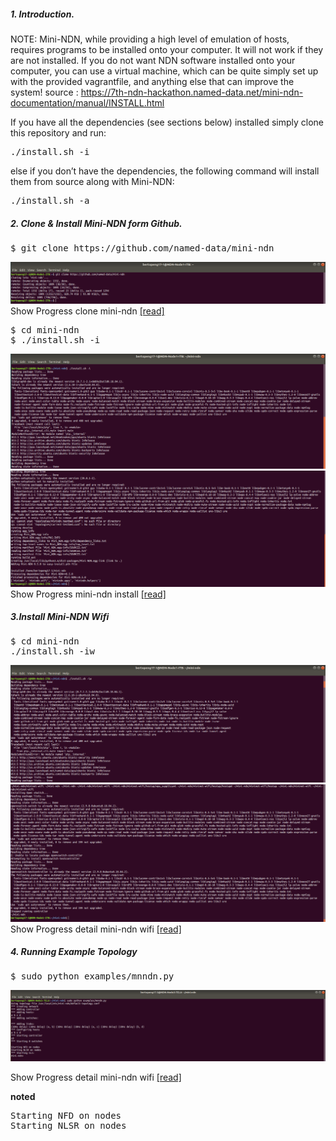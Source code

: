 ##### 1. Introduction.

NOTE: Mini-NDN, while providing a high level of emulation of hosts, requires programs to be installed onto your computer. It will not work if they are not installed. If you do not want NDN software installed onto your computer, you can use a virtual machine, which can be quite simply set up with the provided vagrantfile, and anything else that can improve the system! source : https://7th-ndn-hackathon.named-data.net/mini-ndn-documentation/manual/INSTALL.html

If you have all the dependencies (see sections below) installed simply clone this repository and run:
<pre>
./install.sh -i
</pre>

else if you don’t have the dependencies, the following command will install them from source along with Mini-NDN:

<pre>
./install.sh -a
</pre>

##### 2. Clone & Install Mini-NDN form Github.

<pre>
$ git clone https://github.com/named-data/mini-ndn
</pre>
![alt tag](https://github.com/syaifulahdan/Mini-NDN-Work/blob/main/Assignment%202:NDNrg-Topology/NDNrg-Image-Node1/NDNrg-Image-minindn1/1-gitclone-minindn1.png)
Show Progress clone mini-ndn [[read]](https://github.com/syaifulahdan/Mini-NDN-Work/blob/main/Assignment%202:NDNrg-Topology/NDNrg-Image-Node1/minindn1-gitclone.txt)


<pre>
$ cd mini-ndn
$ ./install.sh -i
</pre>

![alt tag](https://github.com/syaifulahdan/Mini-NDN-Work/blob/main/Assignment%202:NDNrg-Topology/NDNrg-Image-Node1/NDNrg-Image-minindn1/2-minindn1-install-sh-i.png)
![alt tag](https://github.com/syaifulahdan/Mini-NDN-Work/blob/main/Assignment%202:NDNrg-Topology/NDNrg-Image-Node1/NDNrg-Image-minindn1/2-minindn2-install-sh-i-finish.png)
Show Progress mini-ndn install [[read]](https://github.com/syaifulahdan/Mini-NDN-Work/blob/main/Assignment%202:NDNrg-Topology/NDNrg-Image-Node1/minindn1-instal-sh-i.txt)


##### 3.Install Mini-NDN Wifi
<pre>
$ cd mini-ndn
./install.sh -iw
</pre>

![alt tag](https://github.com/syaifulahdan/Mini-NDN-Work/blob/main/Assignment%202:NDNrg-Topology/NDNrg-Image-Node1/NDNrg-Image-minindn1/3-minindn1-install-wifi.png)
![alt tag](https://github.com/syaifulahdan/Mini-NDN-Work/blob/main/Assignment%202:NDNrg-Topology/NDNrg-Image-Node1/NDNrg-Image-minindn1/3-minindn1-install-wifi-finish.png)
Show Progress detail mini-ndn wifi [[read]](https://github.com/syaifulahdan/Mini-NDN-Work/blob/main/Assignment%202:NDNrg-Topology/NDNrg-Image-Node1/minindn1-instal-sh-iw.txt)

##### 4. Running Example Topology

<pre>
$ sudo python examples/mnndn.py
</pre>
![alt tag](https://github.com/syaifulahdan/Mini-NDN-Work/blob/main/Assignment%202:NDNrg-Topology/NDNrg-Image-Node3/NDNrg-Image-minindn3/4-minindn3-running-example-topology.png)

Show Progress detail mini-ndn wifi [[read]](https://github.com/syaifulahdan/Mini-NDN-Work/blob/main/Assignment%202:NDNrg-Topology/NDNrg-Image-Node3/NDNrg-Image-minindn3/minindn3-running-example-topology.txt)

**noted**

<pre>
Starting NFD on nodes
Starting NLSR on nodes
</pre>
